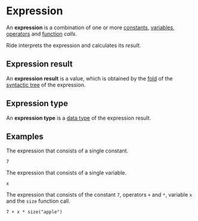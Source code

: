 # Expression

An **expression** is a combination of one or more [constants](/en/ride/constants), [variables](/en/ride/variables/), [operators](/en/ride/operators/) and [function](/en/ride/functions/) _calls_.

Ride interprets the expression and calculates its _result_.

<a id="expression-result"></a>
## Expression result

An **expression result** is a value, which is obtained by the [fold](https://en.wikipedia.org/wiki/Fold_%28higher-order_function%29) of the [syntactic tree](https://en.wikipedia.org/wiki/Abstract_syntax_tree) of the expression.

<a id="expression-type"></a>
## Expression type

An **expression type** is a [data type](/en/ride/data-types/) of the expression result.

## Examples

The expression that consists of a single constant.

``` ride
7
```

The expression that consists of a single variable.

``` ride
x
```

The expression that consists of the constant `7`, operators `+` and `*`, variable `x` and the `size` function call.

``` ride
7 + x * size("apple")
```
